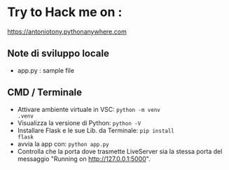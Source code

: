 # Try to Hack me on : 
https://antoniotony.pythonanywhere.com


## Note di sviluppo locale
- app.py : sample file

## CMD / Terminale
- Attivare ambiente virtuale in VSC: <code>python -m venv .venv</code>
- Visualizza la versione di Python: <code>python -V</code>
- Installare Flask e le sue Lib. da Terminale: <code>pip install flask</code>
- avvia la app con:
<code>python app.py</code>
- Controlla che la porta dove trasmette LiveServer sia la stessa porta del messaggio "Running on http://127.0.0.1:5000".
